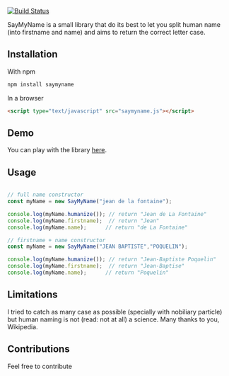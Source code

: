 [![Build Status](https://travis-ci.org/poupougnac/saymyname.svg?branch=master)](https://travis-ci.org/poupougnac/saymyname)

SayMyName is a small library that do its best to let you split human name (into firstname and name) and aims to return the correct letter case.

## Installation

With npm

```bash
npm install saymyname
```

In a browser
```html
<script type="text/javascript" src="saymyname.js"></script>
```

## Demo
You can play with the library [here](https://runkit.com/5f8ef73f7e694f001a39189a/5f8ef73fd36e2f001320264d).

## Usage
```javascript

// full name constructor
const myName = new SayMyName("jean de la fontaine");

console.log(myName.humanize()); // return "Jean de La Fontaine"
console.log(myName.firstname);  // return "Jean"
console.log(myName.name);      // return "de La Fontaine"

// firstname + name constructor
const myName = new SayMyName("JEAN BAPTISTE","POQUELIN");

console.log(myName.humanize()); // return "Jean-Baptiste Poquelin"
console.log(myName.firstname);  // return "Jean-Baptise"
console.log(myName.name);      // return "Poquelin"


```

## Limitations

I tried to catch as many case as possible (specially with nobiliary particle) but human naming is not (read: not at all) a science. Many thanks to you, Wikipedia.

## Contributions

Feel free to contribute
